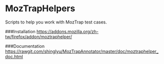MozTrapHelpers
================

Scripts to help you work with MozTrap test cases.

###Installation
https://addons.mozilla.org/zh-tw/firefox/addon/moztraphelper/

###Documentation
https://rawgit.com/shinglyu/MozTrapAnnotator/master/doc/moztraphelper_doc.html

